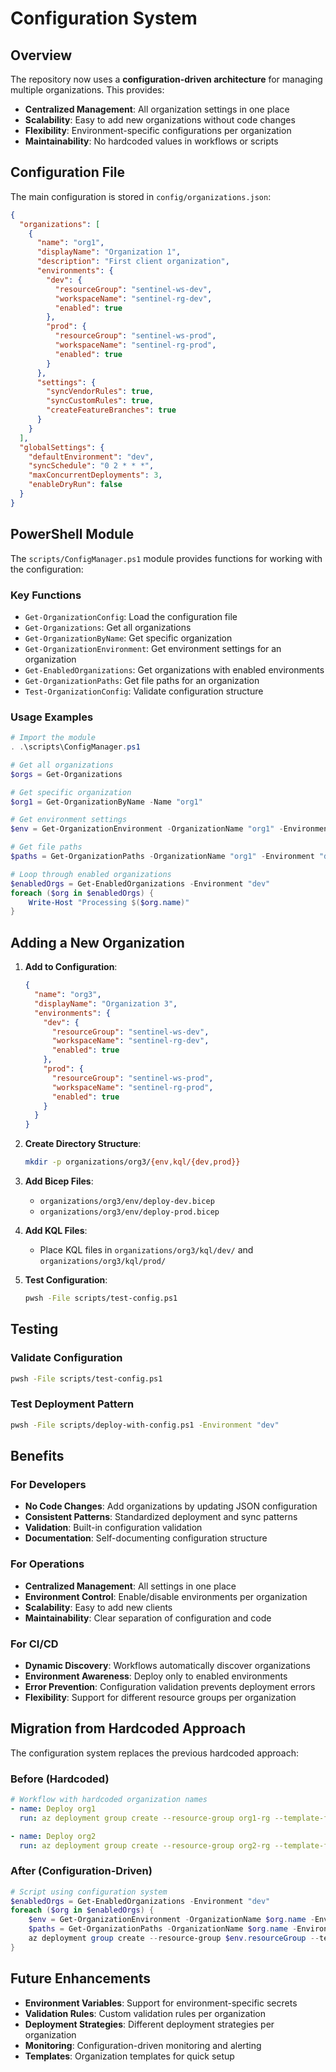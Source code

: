 # Configuration System

## Overview

The repository now uses a **configuration-driven architecture** for managing multiple organizations. This provides:

- **Centralized Management**: All organization settings in one place
- **Scalability**: Easy to add new organizations without code changes
- **Flexibility**: Environment-specific configurations per organization
- **Maintainability**: No hardcoded values in workflows or scripts

## Configuration File

The main configuration is stored in `config/organizations.json`:

```json
{
  "organizations": [
    {
      "name": "org1",
      "displayName": "Organization 1",
      "description": "First client organization",
      "environments": {
        "dev": {
          "resourceGroup": "sentinel-ws-dev",
          "workspaceName": "sentinel-rg-dev",
          "enabled": true
        },
        "prod": {
          "resourceGroup": "sentinel-ws-prod",
          "workspaceName": "sentinel-rg-prod",
          "enabled": true
        }
      },
      "settings": {
        "syncVendorRules": true,
        "syncCustomRules": true,
        "createFeatureBranches": true
      }
    }
  ],
  "globalSettings": {
    "defaultEnvironment": "dev",
    "syncSchedule": "0 2 * * *",
    "maxConcurrentDeployments": 3,
    "enableDryRun": false
  }
}
```

## PowerShell Module

The `scripts/ConfigManager.ps1` module provides functions for working with the configuration:

### Key Functions

- `Get-OrganizationConfig`: Load the configuration file
- `Get-Organizations`: Get all organizations
- `Get-OrganizationByName`: Get specific organization
- `Get-OrganizationEnvironment`: Get environment settings for an organization
- `Get-EnabledOrganizations`: Get organizations with enabled environments
- `Get-OrganizationPaths`: Get file paths for an organization
- `Test-OrganizationConfig`: Validate configuration structure

### Usage Examples

```powershell
# Import the module
. .\scripts\ConfigManager.ps1

# Get all organizations
$orgs = Get-Organizations

# Get specific organization
$org1 = Get-OrganizationByName -Name "org1"

# Get environment settings
$env = Get-OrganizationEnvironment -OrganizationName "org1" -Environment "dev"

# Get file paths
$paths = Get-OrganizationPaths -OrganizationName "org1" -Environment "dev"

# Loop through enabled organizations
$enabledOrgs = Get-EnabledOrganizations -Environment "dev"
foreach ($org in $enabledOrgs) {
    Write-Host "Processing $($org.name)"
}
```

## Adding a New Organization

1. **Add to Configuration**:
   ```json
   {
     "name": "org3",
     "displayName": "Organization 3",
     "environments": {
       "dev": {
         "resourceGroup": "sentinel-ws-dev",
         "workspaceName": "sentinel-rg-dev",
         "enabled": true
       },
       "prod": {
         "resourceGroup": "sentinel-ws-prod",
         "workspaceName": "sentinel-rg-prod",
         "enabled": true
       }
     }
   }
   ```

2. **Create Directory Structure**:
   ```bash
   mkdir -p organizations/org3/{env,kql/{dev,prod}}
   ```

3. **Add Bicep Files**:
   - `organizations/org3/env/deploy-dev.bicep`
   - `organizations/org3/env/deploy-prod.bicep`

4. **Add KQL Files**:
   - Place KQL files in `organizations/org3/kql/dev/` and `organizations/org3/kql/prod/`

5. **Test Configuration**:
   ```bash
   pwsh -File scripts/test-config.ps1
   ```

## Testing

### Validate Configuration
```bash
pwsh -File scripts/test-config.ps1
```

### Test Deployment Pattern
```bash
pwsh -File scripts/deploy-with-config.ps1 -Environment "dev"
```

## Benefits

### For Developers
- **No Code Changes**: Add organizations by updating JSON configuration
- **Consistent Patterns**: Standardized deployment and sync patterns
- **Validation**: Built-in configuration validation
- **Documentation**: Self-documenting configuration structure

### For Operations
- **Centralized Management**: All settings in one place
- **Environment Control**: Enable/disable environments per organization
- **Scalability**: Easy to add new clients
- **Maintainability**: Clear separation of configuration and code

### For CI/CD
- **Dynamic Discovery**: Workflows automatically discover organizations
- **Environment Awareness**: Deploy only to enabled environments
- **Error Prevention**: Configuration validation prevents deployment errors
- **Flexibility**: Support for different resource groups per organization

## Migration from Hardcoded Approach

The configuration system replaces the previous hardcoded approach:

### Before (Hardcoded)
```yaml
# Workflow with hardcoded organization names
- name: Deploy org1
  run: az deployment group create --resource-group org1-rg --template-file org1/env/deploy-dev.bicep

- name: Deploy org2  
  run: az deployment group create --resource-group org2-rg --template-file org2/env/deploy-dev.bicep
```

### After (Configuration-Driven)
```powershell
# Script using configuration system
$enabledOrgs = Get-EnabledOrganizations -Environment "dev"
foreach ($org in $enabledOrgs) {
    $env = Get-OrganizationEnvironment -OrganizationName $org.name -Environment "dev"
    $paths = Get-OrganizationPaths -OrganizationName $org.name -Environment "dev"
    az deployment group create --resource-group $env.resourceGroup --template-file $paths.BicepPath
}
```

## Future Enhancements

- **Environment Variables**: Support for environment-specific secrets
- **Validation Rules**: Custom validation rules per organization
- **Deployment Strategies**: Different deployment strategies per organization
- **Monitoring**: Configuration-driven monitoring and alerting
- **Templates**: Organization templates for quick setup
